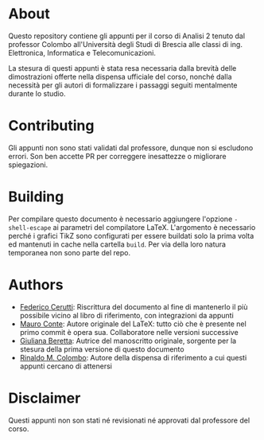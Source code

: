 # About #
Questo repository contiene gli appunti per il corso di Analisi 2 tenuto dal professor Colombo all'Università degli Studi di Brescia alle classi di ing. Elettronica, Informatica e Telecomunicazioni.

La stesura di questi appunti è stata resa necessaria dalla brevità delle dimostrazioni offerte nella dispensa ufficiale del corso, nonché dalla necessità per gli autori di formalizzare i passaggi seguiti mentalmente durante lo studio.

# Contributing #
Gli appunti non sono stati validati dal professore, dunque non si escludono errori. Son ben accette PR per correggere inesattezze o migliorare spiegazioni.

# Building #
Per compilare questo documento è necessario aggiungere l'opzione `-shell-escape` ai parametri del compilatore LaTeX. L'argomento è necessario perché i grafici TikZ sono configurati per essere buildati solo la prima volta ed mantenuti in cache nella cartella `build`. Per via della loro natura temporanea non sono parte del repo.

# Authors #
- [Federico Cerutti](https://ceres-c.it): Riscrittura del documento al fine di mantenerlo il più possibile vicino al libro di riferimento, con integrazioni da appunti
- [Mauro Conte](https://github.com/GoldMyr1994): Autore originale del LaTeX: tutto ciò che è presente nel primo commit è opera sua. Collaboratore nelle versioni successive
- [Giuliana Beretta](https://www.linkedin.com/in/giuliana-beretta-578b4914b/): Autrice del manoscritto originale, sorgente per la stesura della prima versione di questo documento
- [Rinaldo M. Colombo](http://rinaldo-colombo.unibs.it/): Autore della dispensa di riferimento a cui questi appunti cercano di attenersi

# Disclaimer #
Questi appunti non son stati né revisionati né approvati dal professore del corso.